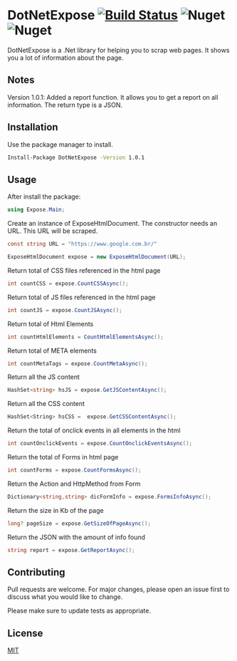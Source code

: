 # DotNetExpose  [![Build Status](https://travis-ci.org/joao2391/DotNetExpose.svg?branch=master)](https://travis-ci.org/joao2391/DotNetExpose) ![Nuget](https://img.shields.io/nuget/v/DotNetExpose) ![Nuget](https://img.shields.io/nuget/dt/DotNetExpose)
DotNetExpose is a .Net library for helping you to scrap web pages. It shows you a lot of information about the page.

## Notes
Version 1.0.1:
Added a report function. It allows you to get a report on all information. The return type is a JSON.

## Installation

Use the package manager to install.

```bash
Install-Package DotNetExpose -Version 1.0.1
```

## Usage

After install the package:
```C#
using Expose.Main;
```

Create an instance of ExposeHtmlDocument. The constructor needs an URL. This URL will be scraped.
```C#
const string URL = "https://www.google.com.br/"

ExposeHtmlDocument expose = new ExposeHtmlDocument(URL);
```
 
Return total of CSS files referenced in the html page
```C#
int countCSS = expose.CountCSSAsync();
```
Return total of JS files referenced in the html page
```C#
int countJS = expose.CountJSAsync();
```
Return total of Html Elements
```C#
int countHtmlElements = CountHtmlElementsAsync();
```
Return total of META elements
```C#
int countMetaTags = expose.CountMetaAsync();
```
Return all the JS content
```C#
HashSet<string> hsJS = expose.GetJSContentAsync();
```
Return all the CSS content
```C#
HashSet<String> hsCSS =  expose.GetCSSContentAsync();
```
Return the total of onclick events in all elements in the html
```C#
int countOnclickEvents = expose.CountOnclickEventsAsync();
```
Return the total of Forms in html page
```C#
int countForms = expose.CountFormsAsync();
```
Return the Action and HttpMethod from Form
```C#
Dictionary<string,string> dicFormInfo = expose.FormsInfoAsync();
```
Return the size in Kb of the page
```C#
long? pageSize = expose.GetSizeOfPageAsync();
```
Return the JSON with the amount of info found
```C#
string report = expose.GetReportAsync();
```

## Contributing
Pull requests are welcome. For major changes, please open an issue first to discuss what you would like to change.

Please make sure to update tests as appropriate.

## License
[MIT](https://choosealicense.com/licenses/mit/)

